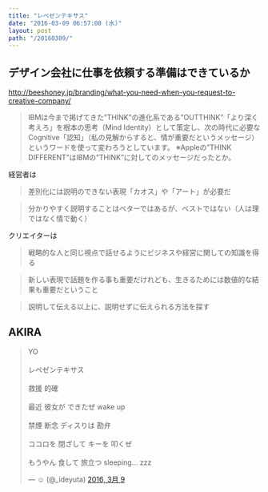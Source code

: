 ```yaml
---
title: "レペゼンテキサス"
date: "2016-03-09 06:57:08 (水)"
layout: post
path: "/20160309/"
---
```


## デザイン会社に仕事を依頼する準備はできているか

http://beeshoney.jp/branding/what-you-need-when-you-request-to-creative-company/

> IBMは今まで掲げてきた”THINK”の進化系である”OUTTHINK”「より深く考えろ」を根本の思考（Mind Identity）として策定し、次の時代に必要なCognitive「認知」（私の見解からすると、情が重要だというメッセージ）というワードを使って変わろうとしています。
> ※Appleの”THINK DIFFERENT”はIBMの”THINK”に対してのメッセージだったとか。

経営者は

> 差別化には説明のできない表現「カオス」や「アート」が必要だ

> 分かりやすく説明することはベターではあるが、ベストではない（人は理ではなく情で動く）

クリエイターは

> 戦略的な人と同じ視点で話せるようにビジネスや経営に関しての知識を得る

> 新しい表現で話題を作る事も重要だけれども、生きるためには数値的な結果も重要だということ

> 説明して伝える以上に、説明せずに伝えられる方法を探す


## AKIRA

<blockquote class="twitter-tweet" data-lang="ja"><p lang="ja" dir="ltr">YO<br><br>レペゼンテキサス<br><br>救援 的確<br><br>最近 彼女が できたぜ wake up<br><br>禁煙 断念 ディスりは 勘弁<br><br>ココロを 閉ざして キーを 叩くぜ<br><br>もうやん 食して 旅立つ sleeping... zzz</p>&mdash; ☺︎ (@_ideyuta) <a href="https://twitter.com/_ideyuta/status/707536010251337728">2016, 3月 9</a></blockquote>
